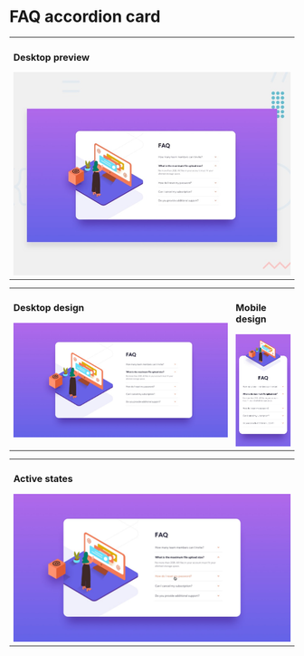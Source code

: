 # FAQ accordion card

<table>
  <tr>
    <td>
      <h3> Desktop preview </h3>
      <img src="./assets/design/desktop-preview.jpg" />
    </td>
  </tr>
</table>
<table>
  <tr valign="top">
    <td width="78%">
      <h3> Desktop design </h3>
      <img src="./assets/design/desktop-design.jpg" />
    </td>
    <td>
      <h3> Mobile design </h3>
      <img src="./assets/design/mobile-design.jpg" />
    </td>
  </tr> 
</table>

<table>
  <tr>
    <td>
      <h3> Active states </h3>
      <img src="./assets/design/active-states.jpg" />
    </td>
  </tr> 
</table>
